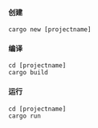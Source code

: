#### 创建
```shell
cargo new [projectname]
```

#### 编译
```shell
cd [projectname]
cargo build
```

#### 运行
```shell
cd [projectname]
cargo run
```